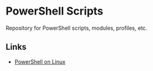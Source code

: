 # PowerShell Scripts

Repository for PowerShell scripts, modules, profiles, etc.

## Links

- [PowerShell on Linux](.config/linux/PS_LINUX.md)
